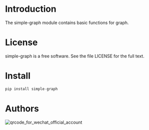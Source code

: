 # Introduction

The simple-graph module contains basic functions for graph.

# License

simple-graph is a free software. See the file LICENSE for the full text.

# Install
```python
pip install simple-graph
```

# Authors

![qrcode_for_wechat_official_account](https://wx3.sinaimg.cn/mw1024/bdb7558bly1gjo23b3jrmj207607674r.jpg)

